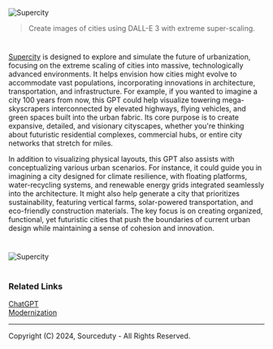 ![Supercity](https://github.com/user-attachments/assets/3200722c-be7d-41a1-93b2-4903ada64b51)

> Create images of cities using DALL-E 3 with extreme super-scaling. 
#

[Supercity](https://chatgpt.com/g/g-GnvVAV5Ac-supercity) is designed to explore and simulate the future of urbanization, focusing on the extreme scaling of cities into massive, technologically advanced environments. It helps envision how cities might evolve to accommodate vast populations, incorporating innovations in architecture, transportation, and infrastructure. For example, if you wanted to imagine a city 100 years from now, this GPT could help visualize towering mega-skyscrapers interconnected by elevated highways, flying vehicles, and green spaces built into the urban fabric. Its core purpose is to create expansive, detailed, and visionary cityscapes, whether you're thinking about futuristic residential complexes, commercial hubs, or entire city networks that stretch for miles.

In addition to visualizing physical layouts, this GPT also assists with conceptualizing various urban scenarios. For instance, it could guide you in imagining a city designed for climate resilience, with floating platforms, water-recycling systems, and renewable energy grids integrated seamlessly into the architecture. It might also help generate a city that prioritizes sustainability, featuring vertical farms, solar-powered transportation, and eco-friendly construction materials. The key focus is on creating organized, functional, yet futuristic cities that push the boundaries of current urban design while maintaining a sense of cohesion and innovation.

#

![Supercity](https://github.com/user-attachments/assets/48e15b4e-ef70-42db-a08c-ec08573ebfe1)

#
### Related Links

[ChatGPT](https://github.com/sourceduty/ChatGPT)
<br>
[Modernization](https://github.com/sourceduty/Modernization)

***
Copyright (C) 2024, Sourceduty - All Rights Reserved.
